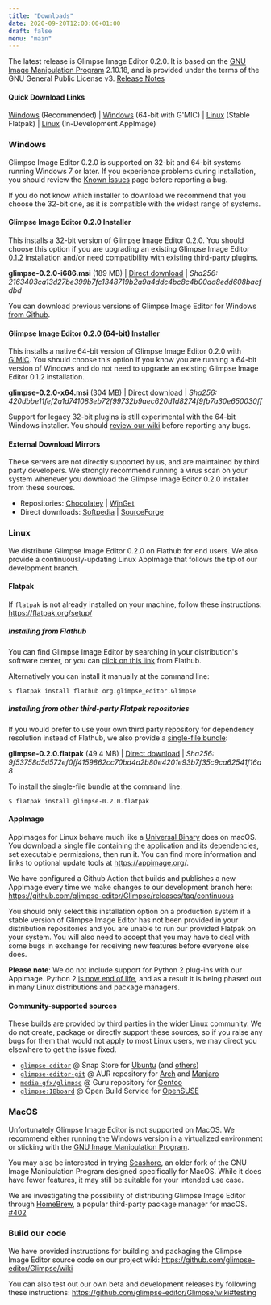 ```yaml
---
title: "Downloads"
date: 2020-09-20T12:00:00+01:00
draft: false
menu: "main"
---
```

The latest release is Glimpse Image Editor 0.2.0. It is based on the [GNU Image Manipulation Program](https://www.gimp.org/) 2.10.18, and is provided under the terms of the GNU General Public License v3. [Release Notes](/posts/glimpse-0-2-0-release-notes/)

#### Quick Download Links
[Windows](https://github.com/glimpse-editor/Glimpse/releases/download/v0.2.0/glimpse-0.2.0-i686.msi) (Recommended) | [Windows](https://github.com/glimpse-editor/Glimpse/releases/download/v0.2.0/glimpse-0.2.0-x64.msi) (64-bit with G'MIC) | [Linux](https://www.flathub.org/repo/appstream/org.glimpse_editor.Glimpse.flatpakref) (Stable Flatpak) | [Linux](https://github.com/glimpse-editor/Glimpse/releases/tag/continuous) (In-Development AppImage)

### Windows
Glimpse Image Editor 0.2.0 is supported on 32-bit and 64-bit systems running Windows 7 or later. If you experience problems during installation, you should review the [Known Issues](https://github.com/glimpse-editor/Glimpse/wiki/Known-Issues-%28Windows%29) page before reporting a bug.

If you do not know which installer to download we recommend that you choose the 32-bit one, as it is compatible with the widest range of systems.

#### Glimpse Image Editor 0.2.0 Installer
This installs a 32-bit version of Glimpse Image Editor 0.2.0. You should choose this option if you are upgrading an existing Glimpse Image Editor 0.1.2 installation and/or need compatibility with existing third-party plugins.

**glimpse-0.2.0-i686.msi** (189 MB) | [Direct download](https://github.com/glimpse-editor/Glimpse/releases/download/v0.2.0/glimpse-0.2.0-i686.msi) | *Sha256: 2163403ca13d27be399b7fc1348719b2a9a4ddc4bc8c4b00aa8edd608bacfdbd*

You can download previous versions of Glimpse Image Editor for Windows [from Github](https://github.com/glimpse-editor/Glimpse/releases/).

#### Glimpse Image Editor 0.2.0 (64-bit) Installer
This installs a native 64-bit version of Glimpse Image Editor 0.2.0 with [G'MIC](https://gmic.eu/). You should choose this option if you know you are running a 64-bit version of Windows and do not need to upgrade an existing Glimpse Image Editor 0.1.2 installation.

**glimpse-0.2.0-x64.msi** (304 MB) | [Direct download](https://github.com/glimpse-editor/Glimpse/releases/download/v0.2.0/glimpse-0.2.0-x64.msi) | *Sha256: 420dbbe11fef2a1d741083eb72f99732b9aec620d1d8274f9fb7a30e650030ff*

Support for legacy 32-bit plugins is still experimental with the 64-bit Windows installer. You should [review our wiki](https://github.com/glimpse-editor/Glimpse/wiki#third-party-plugin-installation-guides) before reporting any bugs.

#### External Download Mirrors
These servers are not directly supported by us, and are maintained by third party developers. We strongly recommend running a virus scan on your system whenever you download the Glimpse Image Editor 0.2.0 installer from these sources.

* Repositories: [Chocolatey](https://chocolatey.org/packages/glimpse/) | [WinGet](https://winget.run/pkg/Glimpse/Glimpse)
* Direct downloads: [Softpedia](https://www.softpedia.com/get/Multimedia/Graphic/Graphic-Editors/Glimpse-Image-Editor.shtml) | [SourceForge](https://sourceforge.net/projects/glimpse-image-editor/)

### Linux
We distribute Glimpse Image Editor 0.2.0 on Flathub for end users. We also provide a continuously-updating Linux AppImage that follows the tip of our development branch.

#### Flatpak
If `flatpak` is not already installed on your machine, follow these instructions: https://flatpak.org/setup/

##### Installing from Flathub
You can find Glimpse Image Editor by searching in your distribution's software center, or you can [click on this link](https://flathub.org/apps/details/org.glimpse_editor.Glimpse) from Flathub.

Alternatively you can install it manually at the command line:
```
$ flatpak install flathub org.glimpse_editor.Glimpse
```

##### Installing from other third-party Flatpak repositories
If you would prefer to use your own third party repository for dependency resolution instead of Flathub, we also provide a [single-file bundle](https://docs.flatpak.org/en/latest/single-file-bundles.html):

**glimpse-0.2.0.flatpak** (49.4 MB) | [Direct download](https://github.com/glimpse-editor/Glimpse/releases/download/v0.2.0/glimpse-0.2.0.flatpak) | *Sha256: 9f53758d5d572ef0ff4159862cc70bd4a2b80e4201e93b7f35c9ca62541f16a8*

To install the single-file bundle at the command line:
```
$ flatpak install glimpse-0.2.0.flatpak
```

#### AppImage
AppImages for Linux behave much like a [Universal Binary](https://en.wikipedia.org/wiki/Universal_binary) does on macOS. You download a single file containing the application and its dependencies, set executable permissions, then run it. You can find more information and links to optional update tools at https://appimage.org/.

We have configured a Github Action that builds and publishes a new AppImage every time we make changes to our development branch here: https://github.com/glimpse-editor/Glimpse/releases/tag/continuous

You should only select this installation option on a production system if a stable version of Glimpse Image Editor has not been provided in your distribution repositories and you are unable to run our provided Flatpak on your system. You will also need to accept that you may have to deal with some bugs in exchange for receiving new features before everyone else does.

**Please note**: We do not include support for Python 2 plug-ins with our AppImage. Python 2 [is now end of life](https://www.python.org/doc/sunset-python-2/), and as a result it is being phased out in many Linux distributions and package managers.

#### Community-supported sources
These builds are provided by third parties in the wider Linux community. We do not create, package or directly support these sources, so if you raise any bugs for them that would not apply to most Linux users, we may direct you elsewhere to get the issue fixed.

* [`glimpse-editor`](https://snapcraft.io/glimpse-editor/) @ Snap Store for [Ubuntu](https://ubuntu.com/) (and [others](https://snapcraft.io/about))
* [`glimpse-editor-git`](https://aur.archlinux.org/packages/glimpse-editor-git/) @ AUR repository for [Arch](https://www.archlinux.org/) and [Manjaro](https://manjaro.org/)
* [`media-gfx/glimpse`](https://gitweb.gentoo.org/repo/proj/guru.git/tree/media-gfx/glimpse) @ Guru repository for [Gentoo](https://www.gentoo.org/)
* [`glimpse:IBboard`](https://software.opensuse.org//download.html?project=home%3AIBBoard%3Adesktop&package=glimpse) @ Open Build Service for [OpenSUSE](https://www.opensuse.org/)

### MacOS
Unfortunately Glimpse Image Editor is not supported on MacOS. We recommend either running the Windows version in a virtualized environment or sticking with the [GNU Image Manipulation Program](https://www.gimp.org/downloads/). 

You may also be interested in trying [Seashore](https://apps.apple.com/us/app/seashore/id1448648921?mt=12), an older fork of the GNU Image Manipulation Program designed specifically for MacOS. While it does have fewer features, it may still be suitable for your intended use case.

We are investigating the possibility of distributing Glimpse Image Editor through [HomeBrew](https://brew.sh/), a popular third-party package manager for macOS. [#402](https://github.com/glimpse-editor/Glimpse/issues/402)

### Build our code
We have provided instructions for building and packaging the Glimpse Image Editor source code on our project wiki: https://github.com/glimpse-editor/Glimpse/wiki

You can also test out our own beta and development releases by following these instructions: https://github.com/glimpse-editor/Glimpse/wiki#testing
